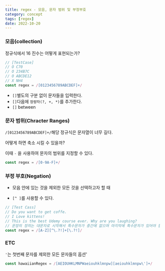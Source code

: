 ```yaml
---
title: regex - 모음, 문자 범위 및 부정부호
category: concept
tags: [regex]
date: 2022-10-20
---
```


### 모음(collection)

정규식에서 16 진수는 어떻게 표현되는가?

```js
// [TestCase]
// O C70
// O 234B7C
// O ABCDE12
// X NH4
const regex = /[0123456789ABCDEF]+/
```

- `[]`별도의 구분 없이 문자들을 입력한다.
- `[]`다음에 `정량자(?, +, *)`를 추가한다.
- `[]` between

### 문자 범위(Chracter Ranges)

`/[0123456789ABCDEF]+/`해당 정규식은 문자열이 너무 길다.

어떻게 하면 축소 시킬 수 있을까?

이때 `-` 을 사용하여 문자의 범위를 지정할 수 있다.

```js
const regex = /[0-9A-F]+/
```

### 부정 부호(Negation)

- 모음 안에 있는 것을 제외한 모든 것을 선택하고자 할 때

- `[^ ]`를 사용할 수 있다.

```js
// [Test Cass]
// Do you want to get coffe.
// I Love kittens!
// This is the best Udemy course ever. Why are you laughing?
// 문장의 정의는 대문자로 시작해서 특수문자가 중간에 없으며 마지막에 특수문자가 있어야 함
const regex = /[A-Z][^\.?!]+[\.?!]/
```

### ETC

`'`는 첫번째 문자를 제외한 모든 문자들의 옵션'

```js
const hawaiianRegex = /[AEIOUHKLMNPWaeiouhklmnpw][aeiouhklmnpw\']+/
```
